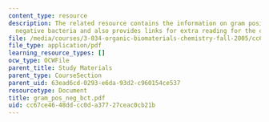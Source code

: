 ```yaml
---
content_type: resource
description: The related resource contains the information on gram positive and gram
  negative bacteria and also provides links for extra reading for the course.
file: /media/courses/3-034-organic-biomaterials-chemistry-fall-2005/cc67ce4648ddcc0da37727ceac0cb21b_gram_pos_neg_bct.pdf
file_type: application/pdf
learning_resource_types: []
ocw_type: OCWFile
parent_title: Study Materials
parent_type: CourseSection
parent_uid: 63ead6cd-0293-e6da-93d2-c960154ce537
resourcetype: Document
title: gram_pos_neg_bct.pdf
uid: cc67ce46-48dd-cc0d-a377-27ceac0cb21b
---
```

